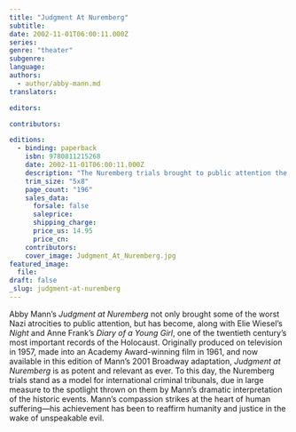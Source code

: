 ```yaml
---
title: "Judgment At Nuremberg"
subtitle:
date: 2002-11-01T06:00:11.000Z
series:
genre: "theater"
subgenre:
language:
authors:
  - author/abby-mann.md
translators:

editors:

contributors:

editions:
  - binding: paperback
    isbn: 9780811215268
    date: 2002-11-01T06:00:11.000Z
    description: "The Nuremberg trials brought to public attention the worst of the Nazi atrocities. Judgment at Nuremberg brings those trials to life. "
    trim_size: "5x8"
    page_count: "196"
    sales_data:
      forsale: false
      saleprice:
      shipping_charge:
      price_us: 14.95
      price_cn:
    contributors:
    cover_image: Judgment_At_Nuremberg.jpg
featured_image:
  file:
draft: false
_slug: judgment-at-nuremberg
---
```


Abby Mann’s _Judgment at Nuremberg_ not only brought some of the worst Nazi atrocities to public attention, but has become, along with Elie Wiesel’s _Night_ and Anne Frank’s _Diary of a Young Girl_, one of the twentieth century’s most important records of the Holocaust. Originally produced on television in 1957, made into an Academy Award-winning film in 1961, and now available in this edition of Mann’s 2001 Broadway adaptation, _Judgment at Nuremberg_ is as potent and relevant as ever. To this day, the Nuremberg trials stand as a model for international criminal tribunals, due in large measure to the spotlight thrown on them by Mann’s dramatic interpretation of the historic events. Mann’s compassion strikes at the heart of human suffering––his achievement has been to reaffirm humanity and justice in the wake of unspeakable evil.

